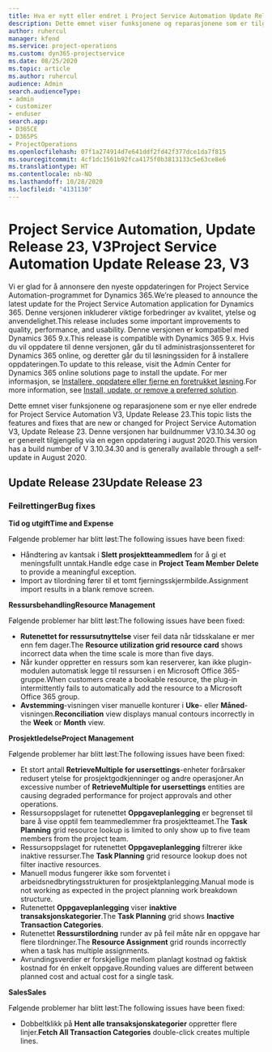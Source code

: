 ```yaml
---
title: Hva er nytt eller endret i Project Service Automation Update Release 23, V3
description: Dette emnet viser funksjonene og reparasjonene som er tilgjengelig i Project Service Automation Update Release 23, V3.
author: ruhercul
manager: kfend
ms.service: project-operations
ms.custom: dyn365-projectservice
ms.date: 08/25/2020
ms.topic: article
ms.author: ruhercul
audience: Admin
search.audienceType:
- admin
- customizer
- enduser
search.app:
- D365CE
- D365PS
- ProjectOperations
ms.openlocfilehash: 07f1a274914d7e641ddf2fd42f377dce1da7f815
ms.sourcegitcommit: 4cf1dc1561b92fca4175f0b3813133c5e63ce8e6
ms.translationtype: HT
ms.contentlocale: nb-NO
ms.lasthandoff: 10/28/2020
ms.locfileid: "4131130"
---
```

# <a name="project-service-automation-update-release-23-v3"></a><span data-ttu-id="bb54a-103">Project Service Automation, Update Release 23, V3</span><span class="sxs-lookup"><span data-stu-id="bb54a-103">Project Service Automation Update Release 23, V3</span></span>

<span data-ttu-id="bb54a-104">Vi er glad for å annonsere den nyeste oppdateringen for Project Service Automation-programmet for Dynamics 365.</span><span class="sxs-lookup"><span data-stu-id="bb54a-104">We’re pleased to announce the latest update for the Project Service Automation application for Dynamics 365.</span></span> <span data-ttu-id="bb54a-105">Denne versjonen inkluderer viktige forbedringer av kvalitet, ytelse og anvendelighet.</span><span class="sxs-lookup"><span data-stu-id="bb54a-105">This release includes some important improvements to quality, performance, and usability.</span></span> <span data-ttu-id="bb54a-106">Denne versjonen er kompatibel med Dynamics 365 9.x.</span><span class="sxs-lookup"><span data-stu-id="bb54a-106">This release is compatible with Dynamics 365 9.x.</span></span> <span data-ttu-id="bb54a-107">Hvis du vil oppdatere til denne versjonen, går du til administrasjonssenteret for Dynamics 365 online, og deretter går du til løsningssiden for å installere oppdateringen.</span><span class="sxs-lookup"><span data-stu-id="bb54a-107">To update to this release, visit the Admin Center for Dynamics 365 online solutions page to install the update.</span></span> <span data-ttu-id="bb54a-108">For mer informasjon, se [Installere, oppdatere eller fjerne en foretrukket løsning](https://docs.microsoft.com/power-platform/admin/install-remove-preferred-solution).</span><span class="sxs-lookup"><span data-stu-id="bb54a-108">For more information, see [Install, update, or remove a preferred solution](https://docs.microsoft.com/power-platform/admin/install-remove-preferred-solution).</span></span>

<span data-ttu-id="bb54a-109">Dette emnet viser funksjonene og reparasjonene som er nye eller endrede for Project Service Automation V3, Update Release 23.</span><span class="sxs-lookup"><span data-stu-id="bb54a-109">This topic lists the features and fixes that are new or changed for Project Service Automation V3, Update Release 23.</span></span> <span data-ttu-id="bb54a-110">Denne versjonen har buildnummer V3.10.34.30 og er generelt tilgjengelig via en egen oppdatering i august 2020.</span><span class="sxs-lookup"><span data-stu-id="bb54a-110">This version has a build number of V 3.10.34.30 and is generally available through a self-update in August 2020.</span></span>

## <a name="update-release-23"></a><span data-ttu-id="bb54a-111">Update Release 23</span><span class="sxs-lookup"><span data-stu-id="bb54a-111">Update Release 23</span></span>

### <a name="bug-fixes"></a><span data-ttu-id="bb54a-112">Feilrettinger</span><span class="sxs-lookup"><span data-stu-id="bb54a-112">Bug fixes</span></span>

<span data-ttu-id="bb54a-113">**Tid og utgift**</span><span class="sxs-lookup"><span data-stu-id="bb54a-113">**Time and Expense**</span></span>

<span data-ttu-id="bb54a-114">Følgende problemer har blitt løst:</span><span class="sxs-lookup"><span data-stu-id="bb54a-114">The following issues have been fixed:</span></span>
- <span data-ttu-id="bb54a-115">Håndtering av kantsak i **Slett prosjektteammedlem** for å gi et meningsfullt unntak.</span><span class="sxs-lookup"><span data-stu-id="bb54a-115">Handle edge case in **Project Team Member Delete** to provide a meaningful exception.</span></span>
- <span data-ttu-id="bb54a-116">Import av tilordning fører til et tomt fjerningsskjermbilde.</span><span class="sxs-lookup"><span data-stu-id="bb54a-116">Assignment import results in a blank remove screen.</span></span>

<span data-ttu-id="bb54a-117">**Ressursbehandling**</span><span class="sxs-lookup"><span data-stu-id="bb54a-117">**Resource Management**</span></span>

<span data-ttu-id="bb54a-118">Følgende problemer har blitt løst:</span><span class="sxs-lookup"><span data-stu-id="bb54a-118">The following issues have been fixed:</span></span>

- <span data-ttu-id="bb54a-119">**Rutenettet for ressursutnyttelse** viser feil data når tidsskalane er mer enn fem dager.</span><span class="sxs-lookup"><span data-stu-id="bb54a-119">The **Resource utilization grid resource card** shows incorrect data when the time scale is more than five days.</span></span>
- <span data-ttu-id="bb54a-120">Når kunder oppretter en ressurs som kan reserverer, kan ikke plugin-modulen automatisk legge til ressursen i en Microsoft Office 365-gruppe.</span><span class="sxs-lookup"><span data-stu-id="bb54a-120">When customers create a bookable resource, the plug-in intermittently fails to automatically add the resource to a Microsoft Office 365 group.</span></span>
- <span data-ttu-id="bb54a-121">**Avstemming**-visningen viser manuelle konturer i **Uke**- eller **Måned**-visningen.</span><span class="sxs-lookup"><span data-stu-id="bb54a-121">**Reconciliation** view displays manual contours incorrectly in the **Week** or **Month** view.</span></span>

<span data-ttu-id="bb54a-122">**Prosjektledelse**</span><span class="sxs-lookup"><span data-stu-id="bb54a-122">**Project Management**</span></span>

<span data-ttu-id="bb54a-123">Følgende problemer har blitt løst:</span><span class="sxs-lookup"><span data-stu-id="bb54a-123">The following issues have been fixed:</span></span>

- <span data-ttu-id="bb54a-124">Et stort antall **RetrieveMultiple for usersettings**-enheter forårsaker redusert ytelse for prosjektgodkjenninger og andre operasjoner.</span><span class="sxs-lookup"><span data-stu-id="bb54a-124">An excessive number of **RetrieveMultiple for usersettings** entities are causing degraded performance for project approvals and other operations.</span></span>
- <span data-ttu-id="bb54a-125">Ressursoppslaget for rutenettet **Oppgaveplanlegging** er begrenset til bare å vise opptil fem teammedlemmer fra prosjektteamet.</span><span class="sxs-lookup"><span data-stu-id="bb54a-125">The **Task Planning** grid resource lookup is limited to only show up to five team members from the project team.</span></span> 
- <span data-ttu-id="bb54a-126">Ressursoppslaget for rutenettet **Oppgaveplanlegging** filtrerer ikke inaktive ressurser.</span><span class="sxs-lookup"><span data-stu-id="bb54a-126">The **Task Planning** grid resource lookup does not filter inactive resources.</span></span>
- <span data-ttu-id="bb54a-127">Manuell modus fungerer ikke som forventet i arbeidsnedbrytingsstrukturen for prosjektplanlegging.</span><span class="sxs-lookup"><span data-stu-id="bb54a-127">Manual mode is not working as expected in the project planning work breakdown structure.</span></span>
- <span data-ttu-id="bb54a-128">Rutenettet **Oppgaveplanlegging** viser **inaktive transaksjonskategorier**.</span><span class="sxs-lookup"><span data-stu-id="bb54a-128">The **Task Planning** grid shows **Inactive Transaction Categories**.</span></span>
- <span data-ttu-id="bb54a-129">Rutenettet **Ressurstilordning** runder av på feil måte når en oppgave har flere tilordninger.</span><span class="sxs-lookup"><span data-stu-id="bb54a-129">The **Resource Assignment** grid rounds incorrectly when a task has multiple assignments.</span></span>
- <span data-ttu-id="bb54a-130">Avrundingsverdier er forskjellige mellom planlagt kostnad og faktisk kostnad for én enkelt oppgave.</span><span class="sxs-lookup"><span data-stu-id="bb54a-130">Rounding values are different between planned cost and actual cost for a single task.</span></span>

<span data-ttu-id="bb54a-131">**Sales**</span><span class="sxs-lookup"><span data-stu-id="bb54a-131">**Sales**</span></span>

<span data-ttu-id="bb54a-132">Følgende problemer har blitt løst:</span><span class="sxs-lookup"><span data-stu-id="bb54a-132">The following issues have been fixed:</span></span>

- <span data-ttu-id="bb54a-133">Dobbeltklikk på **Hent alle transaksjonskategorier** oppretter flere linjer.</span><span class="sxs-lookup"><span data-stu-id="bb54a-133">**Fetch All Transaction Categories** double-click creates multiple lines.</span></span>
